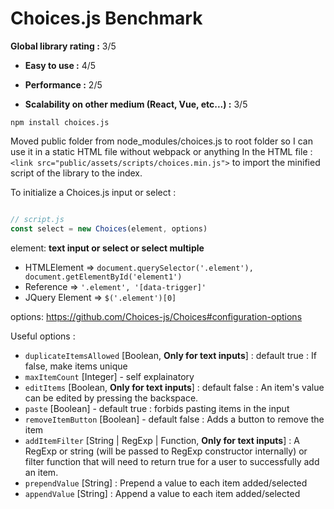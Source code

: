 # Choices.js Benchmark

<link rel="stylesheet" href="https://cdnjs.cloudflare.com/ajax/libs/font-awesome/5.15.1/css/all.min.css" integrity="sha512-+4zCK9k+qNFUR5X+cKL9EIR+ZOhtIloNl9GIKS57V1MyNsYpYcUrUeQc9vNfzsWfV28IaLL3i96P9sdNyeRssA==" crossorigin="anonymous" />

__Global library rating :__ 3/5

- __Easy to use :__ 4/5

- __Performance :__ 2/5

- __Scalability on other medium (React, Vue, etc...) :__ 3/5

```npm install choices.js```

Moved public folder from node_modules/choices.js to root folder so I can use it in a static HTML file without webpack or anything
In the HTML file : `<link src="public/assets/scripts/choices.min.js">` to import the minified script of the library to the index.


To initialize a Choices.js input or select : 

```js

// script.js
const select = new Choices(element, options)

```

element: __text input or select or select multiple__
- HTMLElement => `document.querySelector('.element'), document.getElementById('element1')`
- Reference => `'.element', '[data-trigger]'`
- JQuery Element => `$('.element')[0]`

options: https://github.com/Choices-js/Choices#configuration-options

Useful options :
- `duplicateItemsAllowed` [Boolean, __Only for text inputs__] : default true : If false, make items unique
- `maxItemCount` [Integer] - self explainatory
- `editItems` [Boolean, __Only for text inputs__] : default false : An item's value can be edited by pressing the backspace.
- `paste` [Boolean] - default true : forbids pasting items in the input
- `removeItemButton` [Boolean] - default false : Adds a button to remove the item
- `addItemFilter` [String | RegExp | Function, __Only for text inputs__] : A RegExp or string (will be passed to RegExp constructor internally) or filter function that will need to return true for a user to successfully add an item.
- `prependValue` [String] : Prepend a value to each item added/selected
- `appendValue` [String] : Append a value to each item added/selected
